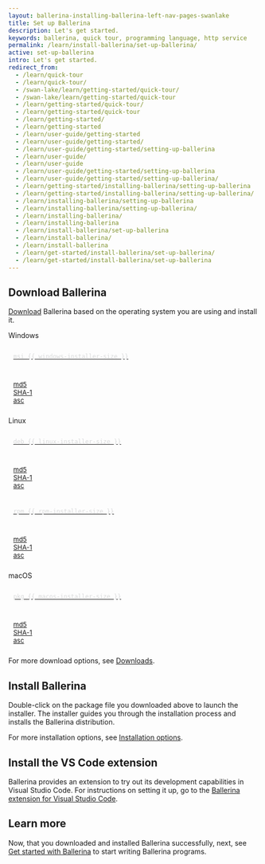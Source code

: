 ```yaml
---
layout: ballerina-installing-ballerina-left-nav-pages-swanlake
title: Set up Ballerina
description: Let's get started.
keywords: ballerina, quick tour, programming language, http service
permalink: /learn/install-ballerina/set-up-ballerina/
active: set-up-ballerina
intro: Let's get started.
redirect_from:
  - /learn/quick-tour
  - /learn/quick-tour/
  - /swan-lake/learn/getting-started/quick-tour/
  - /swan-lake/learn/getting-started/quick-tour
  - /learn/getting-started/quick-tour/
  - /learn/getting-started/quick-tour
  - /learn/getting-started/
  - /learn/getting-started
  - /learn/user-guide/getting-started
  - /learn/user-guide/getting-started/
  - /learn/user-guide/getting-started/setting-up-ballerina
  - /learn/user-guide/
  - /learn/user-guide
  - /learn/user-guide/getting-started/setting-up-ballerina
  - /learn/user-guide/getting-started/setting-up-ballerina/
  - /learn/getting-started/installing-ballerina/setting-up-ballerina
  - /learn/getting-started/installing-ballerina/setting-up-ballerina/
  - /learn/installing-ballerina/setting-up-ballerina
  - /learn/installing-ballerina/setting-up-ballerina/
  - /learn/installing-ballerina/
  - /learn/installing-ballerina
  - /learn/install-ballerina/set-up-ballerina
  - /learn/install-ballerina/
  - /learn/install-ballerina
  - /learn/get-started/install-ballerina/set-up-ballerina/
  - /learn/get-started/install-ballerina/set-up-ballerina
---
```


## Download Ballerina

[Download](/downloads) Ballerina based on the operating system you are using and install it.

<link rel="stylesheet" href="/css/download-page.css">
<script src="/js/download-page.js"></script>
<div class="clearfix"></div>
<div class="row cDownloads">
      <!-- <div class=""> -->
         <div class="col-xs-12 col-sm-12 col-md-3 col-lg-3 ">
					<p class="cWindows">Windows</p>
					<a id="packWindows" href="{{ dist_server }}/downloads/{{ version }}/{{ windows-installer }}" class="cGTMDownload cDownload cDownloadNew" data-download="downloads" data-pack="{{ windows-installer }}">
						<div class="cSize">msi <span id="packWindowsName">{{ windows-installer-size }}</span></div>
					</a>
					<ul class="cDiwnloadSubLinks">
						<li><a id="packWindowsMd5" href="{{ dist_server }}/downloads/{{ version }}/{{ windows-installer }}.md5">md5</a></li>
						<li><a id="packWindowsSha1" href="{{ dist_server }}/downloads/{{ version }}/{{ windows-installer }}.sha1">SHA-1</a></li>
						<li><a id="packWindowsAsc" href="{{ dist_server }}/downloads/{{ version }}/{{ windows-installer }}.asc">asc</a></li>
					</ul>
				</div>
				<div class="col-xs-12 col-sm-12 col-md-6 col-lg-6 ">
					<p class="cLinux">Linux </p>
          <div class="row" style='justify-content:space-around'>
            <div class="col-xs-12 col-sm-12 col-md-6 col-lg-6 cMarginSmall">
              <a id="packLinux" href="{{ dist_server }}/downloads/{{ version }}/{{ linux-installer }}" class="cGTMDownload cDownload cLinuxPKGs  cDownloadNew" data-download="downloads" data-pack="{{ linux-installer }}">
                <div class="cSize">deb <span id="packLinuxName">{{ linux-installer-size }}</span></div>
              </a>
              <ul class="cDiwnloadSubLinks">
                <li><a id="packLinuxMd5" href="{{ dist_server }}/downloads/{{ version }}/{{ linux-installer }}.md5">md5</a></li>
                <li><a id="packLinuxSha1" href="{{ dist_server }}/downloads/{{ version }}/{{ linux-installer }}.sha1">SHA-1</a></li>
                <li><a id="packLinuxAsc" href="{{ dist_server }}/downloads/{{ version }}/{{ linux-installer }}.asc">asc</a></li>
              </ul>
            </div>
            <div class="col-xs-12 col-sm-12 col-md-6 col-lg-6 cMarginSmall">
              <a id="packLinux" href="{{ dist_server }}/downloads/{{ version }}/{{ rpm-installer }}" class="cGTMDownload cDownload cLinuxPKGs cDownloadNew" data-download="downloads" data-pack="{{ rpm-installer }}">
                <div class="cSize">rpm <span id="packLinuxName">{{ rpm-installer-size }}</span></div>
              </a>
              <ul class="cDiwnloadSubLinks">
                <li><a id="packLinuxMd5" href="{{ dist_server }}/downloads/{{ version }}/{{ rpm-installer }}.md5">md5</a></li>
                <li><a id="packLinuxSha1" href="{{ dist_server }}/downloads/{{ version }}/{{ rpm-installer }}.sha1">SHA-1</a></li>
                <li><a id="packLinuxAsc" href="{{ dist_server }}/downloads/{{ version }}/{{ rpm-installer }}.asc">asc</a></li>
              </ul>
            </div>
          </div>
				</div>
				<div class="col-xs-12 col-sm-12 col-md-3 col-lg-3 ">
					<p class="cMac">macOS</p>
					<a id="packMac" href="{{ dist_server }}/downloads/{{ version }}/{{ macos-installer }}" class="cGTMDownload cDownload cDownloadNew" data-download="downloads" data-pack="{{ macos-installer }}">
						<div class="cSize">pkg <span id="packWindowsName">{{ macos-installer-size }}</span></div>
					</a>
					<ul class="cDiwnloadSubLinks">
						<li><a id="packMacMd5" href="{{ dist_server }}/downloads/{{ version }}/{{ macos-installer }}.md5">md5</a></li>
						<li><a id="packMacSha1" href="{{ dist_server }}/downloads/{{ version }}/{{ macos-installer }}.sha1">SHA-1</a></li>
						<li><a id="packMacAsc" href="{{ dist_server }}/downloads/{{ version }}/{{ macos-installer }}.asc">asc</a></li>
					</ul>
				</div>
      <!-- </div> -->
   </div>

For more download options, see [Downloads](/downloads).

## Install Ballerina

Double-click on the package file you downloaded above to launch the installer. The installer guides you through the installation process and installs the Ballerina distribution.

For more installation options, see [Installation options](/learn/install-ballerina/installation-options/).

## Install the VS Code extension

Ballerina provides an extension to try out its development capabilities in Visual Studio Code. For instructions on setting it up, go to the <a href="https://marketplace.visualstudio.com/items?itemName=WSO2.ballerina" target="_blank">Ballerina extension for Visual Studio Code</a>.

## Learn more

Now, that you downloaded and installed Ballerina successfully, next, see [Get started with Ballerina](/learn/get-started-with-ballerina/) to start writing Ballerina programs.

<style>

a.cDownload .cSize {
  font-family: monaco, Consolas, "Lucida Console", monospace;
  font-size: 12px;
  color: #d9dadb;
  margin-top: -4px;
  padding-left: 10px;
}

a.cDownload {
  padding: 20px 10px 20px 40px;
  background-position: left 10px top 20px;
  margin: 0 ;
}


ul.cDiwnloadSubLinks {
  padding: 10px 10px;
}
ul.cDiwnloadSubLinks li {
  list-style: none;
  font-size: 13px !important;
}
/* Extra large devices (large laptops and desktops, 1200px and up) */
    @media only screen and (min-width: 1200px) {
      .cMarginSmall{
         padding: 0;
         width: 48%;
         /* margin-right: 2px */
      }
    }
</style>
